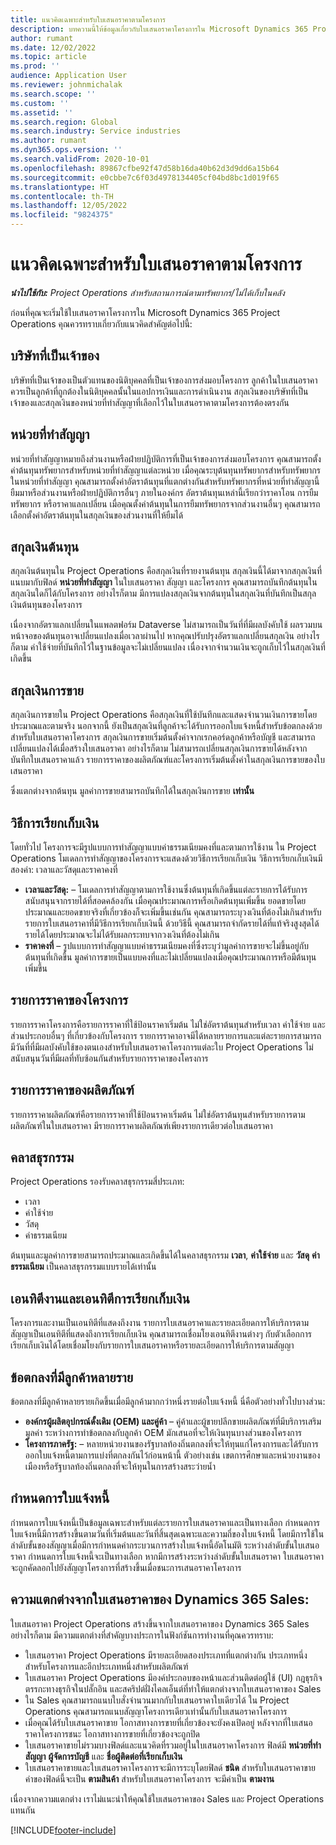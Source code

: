 ```yaml
---
title: แนวคิดเฉพาะสำหรับใบเสนอราคาตามโครงการ
description: บทความนี้ให้ข้อมูลเกี่ยวกับใบเสนอราคาโครงการใน Microsoft Dynamics 365 Project Operations
author: rumant
ms.date: 12/02/2022
ms.topic: article
ms.prod: ''
audience: Application User
ms.reviewer: johnmichalak
ms.search.scope: ''
ms.custom: ''
ms.assetid: ''
ms.search.region: Global
ms.search.industry: Service industries
ms.author: rumant
ms.dyn365.ops.version: ''
ms.search.validFrom: 2020-10-01
ms.openlocfilehash: 89867cfbe92f47d58b16da40b62d3d9dd6a15b64
ms.sourcegitcommit: e0cbbe7c6f03d4978134405cf04bd8bc1d019f65
ms.translationtype: HT
ms.contentlocale: th-TH
ms.lasthandoff: 12/05/2022
ms.locfileid: "9824375"
---
```

# <a name="concepts-unique-to-project-based-quotes"></a>แนวคิดเฉพาะสำหรับใบเสนอราคาตามโครงการ

_**นำไปใช้กับ:** Project Operations สำหรับสถานการณ์ตามทรัพยากร/ไม่ได้เก็บในคลัง_

ก่อนที่คุณจะเริ่มใช้ใบเสนอราคาโครงการใน Microsoft Dynamics 365 Project Operations คุณควรทราบเกี่ยวกับแนวคิดสำคัญต่อไปนี้:

## <a name="owning-company"></a>บริษัทที่เป็นเจ้าของ

บริษัทที่เป็นเจ้าของเป็นตัวแทนของนิติบุคคลที่เป็นเจ้าของการส่งมอบโครงการ ลูกค้าในใบเสนอราคาควรเป็นลูกค้าที่ถูกต้องในนิติบุคคลนั้นในแอปการเงินและการดำเนินงาน สกุลเงินของบริษัทที่เป็นเจ้าของและสกุลเงินของหน่วยที่ทำสัญญาที่เลือกไว้ในใบเสนอราคาตามโครงการต้องตรงกัน

## <a name="contracting-unit"></a>หน่วยที่ทำสัญญา

หน่วยที่ทำสัญญาหมายถึงส่วนงานหรือฝ่ายปฏิบัติการที่เป็นเจ้าของการส่งมอบโครงการ คุณสามารถตั้งค่าต้นทุนทรัพยากรสำหรับหน่วยที่ทำสัญญาแต่ละหน่วย เมื่อคุณระบุต้นทุนทรัพยากรสำหรับทรัพยากรในหน่วยที่ทำสัญญา คุณสามารถตั้งค่าอัตราต้นทุนที่แตกต่างกันสำหรับทรัพยากรที่หน่วยที่ทำสัญญานี้ยืมมาหรือส่วนงานหรือฝ่ายปฏิบัติการอื่นๆ ภายในองค์กร อัตราต้นทุนเหล่านี้เรียกว่าราคาโอน การยืมทรัพยากร หรือราคาแลกเปลี่ยน เมื่อคุณตั้งค่าต้นทุนในการยืมทรัพยากรจากส่วนงานอื่นๆ คุณสามารถเลือกตั้งค่าอัตราต้นทุนในสกุลเงินของส่วนงานที่ให้ยืมได้

## <a name="cost-currency"></a>สกุลเงินต้นทุน

สกุลเงินต้นทุนใน Project Operations คือสกุลเงินที่รายงานต้นทุน สกุลเงินนี้ได้มาจากสกุลเงินที่แนบมากับฟิลด์ **หน่วยที่ทำสัญญา** ในใบเสนอราคา สัญญา และโครงการ คุณสามารถบันทึกต้นทุนในสกุลเงินใดก็ได้กับโครงการ อย่างไรก็ตาม มีการแปลงสกุลเงินจากต้นทุนในสกุลเงินที่บันทึกเป็นสกุลเงินต้นทุนของโครงการ

เนื่องจากอัตราแลกเปลี่ยนในแพลตฟอร์ม Dataverse ไม่สามารถเป็นวันที่ที่มีผลบังคับใช้ ผลรวมบนหน้าจอของต้นทุนอาจเปลี่ยนแปลงเมื่อเวลาผ่านไป หากคุณปรับปรุงอัตราแลกเปลี่ยนสกุลเงิน อย่างไรก็ตาม ค่าใช้จ่ายที่บันทึกไว้ในฐานข้อมูลจะไม่เปลี่ยนแปลง เนื่องจากจำนวนเงินจะถูกเก็บไว้ในสกุลเงินที่เกิดขึ้น

## <a name="sales-currency"></a>สกุลเงินการขาย

สกุลเงินการขายใน Project Operations คือสกุลเงินที่ใช้บันทึกและแสดงจำนวนเงินการขายโดยประมาณและตามจริง นอกจากนี้ ยังเป็นสกุลเงินที่ลูกค้าจะได้รับการออกใบแจ้งหนี้สำหรับข้อตกลงด้วย สำหรับใบเสนอราคาโครงการ สกุลเงินการขายเริ่มต้นตั้งค่าจากเรกคอร์ดลูกค้าหรือบัญชี และสามารถเปลี่ยนแปลงได้เมื่อสร้างใบเสนอราคา อย่างไรก็ตาม ไม่สามารถเปลี่ยนสกุลเงินการขายได้หลังจากบันทึกใบเสนอราคาแล้ว รายการราคาของผลิตภัณฑ์และโครงการเริ่มต้นตั้งค่าในสกุลเงินการขายของใบเสนอราคา

ซึ่งแตกต่างจากต้นทุน มูลค่าการขายสามารถบันทึกได้ในสกุลเงินการขาย **เท่านั้น**

## <a name="billing-method"></a>วิธีการเรียกเก็บเงิน

โดยทั่วไป โครงการจะมีรูปแบบการทำสัญญาแบบค่าธรรมเนียมคงที่และตามการใช้งาน ใน Project Operations โมเดลการทำสัญญาของโครงการจะแสดงด้วยวิธีการเรียกเก็บเงิน วิธีการเรียกเก็บเงินมีสองค่า: เวลาและวัสดุและราคาคงที่

- **เวลาและวัสดุ:** – โมเดลการทำสัญญาตามการใช้งานซึ่งต้นทุนที่เกิดขึ้นแต่ละรายการได้รับการสนับสนุนจากรายได้ที่สอดคล้องกัน เมื่อคุณประมาณการหรือเกิดต้นทุนเพิ่มขึ้น ยอดขายโดยประมาณและยอดขายจริงที่เกี่ยวข้องก็จะเพิ่มขึ้นเช่นกัน คุณสามารถระบุวงเงินที่ต้องไม่เกินสำหรับรายการใบเสนอราคาที่มีวิธีการเรียกเก็บเงินนี้ ด้วยวิธีนี้ คุณสามารถจำกัดรายได้ที่แท้จริงสูงสุดได้ รายได้โดยประมาณจะไม่ได้รับผลกระทบจากวงเงินที่ต้องไม่เกิน
- **ราคาคงที่** – รูปแบบการทำสัญญาแบบค่าธรรมเนียมคงที่ซึ่งระบุว่ามูลค่าการขายจะไม่ขึ้นอยู่กับต้นทุนที่เกิดขึ้น มูลค่าการขายเป็นแบบคงที่และไม่เปลี่ยนแปลงเมื่อคุณประมาณการหรือมีต้นทุนเพิ่มขึ้น

## <a name="project-price-lists"></a>รายการราคาของโครงการ

รายการราคาโครงการคือรายการราคาที่ใช้ป้อนราคาเริ่มต้น ไม่ใช่อัตราต้นทุนสำหรับเวลา ค่าใช้จ่าย และส่วนประกอบอื่นๆ ที่เกี่ยวข้องกับโครงการ รายการราคาอาจมีได้หลายรายการและแต่ละรายการสามารถมีวันที่ที่มีผลบังคับใช้ของตนเองสำหรับใบเสนอราคาโครงการแต่ละใบ Project Operations ไม่สนับสนุนวันที่มีผลที่ทับซ้อนกันสำหรับรายการราคาของโครงการ

## <a name="product-price-lists"></a>รายการราคาของผลิตภัณฑ์

รายการราคาผลิตภัณฑ์คือรายการราคาที่ใช้ป้อนราคาเริ่มต้น ไม่ใช่อัตราต้นทุนสำหรับรายการตามผลิตภัณฑ์ในใบเสนอราคา มีรายการราคาผลิตภัณฑ์เพียงรายการเดียวต่อใบเสนอราคา

## <a name="transaction-classes"></a>คลาสธุรกรรม

Project Operations รองรับคลาสธุรกรรมสี่ประเภท:

- เวลา
- ค่าใช้จ่าย
- วัสดุ
- ค่าธรรมเนียม

ต้นทุนและมูลค่าการขายสามารถประมาณและเกิดขึ้นได้ในคลาสธุรกรรม **เวลา**, **ค่าใช้จ่าย** และ **วัสดุ** **ค่าธรรมเนียม** เป็นคลาสธุรกรรมแบบรายได้เท่านั้น

## <a name="work-entities-and-billing-entities"></a>เอนทิตีงานและเอนทิตีการเรียกเก็บเงิน

โครงการและงานเป็นเอนทิตีที่แสดงถึงงาน รายการใบเสนอราคาและรายละเอียดการให้บริการตามสัญญาเป็นเอนทิตีที่แสดงถึงการเรียกเก็บเงิน คุณสามารถเชื่อมโยงเอนทิตีงานต่างๆ กับตัวเลือกการเรียกเก็บเงินได้โดยเชื่อมโยงกับรายการใบเสนอราคาหรือรายละเอียดการให้บริการตามสัญญา

## <a name="multi-customer-deals"></a>ข้อตกลงที่มีลูกค้าหลายราย

ข้อตกลงที่มีลูกค้าหลายรายเกิดขึ้นเมื่อมีลูกค้ามากกว่าหนึ่งรายต่อใบแจ้งหนี้ นี่คือตัวอย่างทั่วไปบางส่วน:

- **องค์กรผู้ผลิตอุปกรณ์ดั้งเดิม (OEM) และคู่ค้า** – คู่ค้าและผู้ขายปลีกขายผลิตภัณฑ์ที่มีบริการเสริมมูลค่า ระหว่างการทำข้อตกลงกับลูกค้า OEM มักเสนอที่จะให้เงินทุนบางส่วนของโครงการ
- **โครงการภาครัฐ:** – หลายหน่วยงานของรัฐบาลท้องถิ่นตกลงที่จะให้ทุนแก่โครงการและได้รับการออกใบแจ้งหนี้ตามการแบ่งที่ตกลงกันไว้ก่อนหน้านี้ ตัวอย่างเช่น เขตการศึกษาและหน่วยงานของเมืองหรือรัฐบาลท้องถิ่นตกลงที่จะให้ทุนในการสร้างสระว่ายน้ำ

## <a name="invoice-schedules"></a>กำหนดการใบแจ้งหนี้

กำหนดการใบแจ้งหนี้เป็นข้อมูลเฉพาะสำหรับแต่ละรายการใบเสนอราคาและเป็นทางเลือก กำหนดการใบแจ้งหนี้มีการสร้างขึ้นตามวันที่เริ่มต้นและวันที่สิ้นสุดเฉพาะและความถี่ของใบแจ้งหนี้ โดยมีการใช้ในลำดับขั้นของสัญญาเมื่อมีการกำหนดค่ากระบวนการสร้างใบแจ้งหนี้อัตโนมัติ ระหว่างลำดับขั้นใบเสนอราคา กำหนดการใบแจ้งหนี้จะเป็นทางเลือก หากมีการสร้างระหว่างลำดับขั้นใบเสนอราคา ใบเสนอราคาจะถูกคัดลอกไปยังสัญญาโครงการที่สร้างขึ้นเมื่อชนะการเสนอราคาโครงการ

## <a name="differences-from-dynamics-365-sales-quotes"></a>ความแตกต่างจากใบเสนอราคาของ Dynamics 365 Sales:

ใบเสนอราคา Project Operations สร้างขึ้นจากใบเสนอราคาของ Dynamics 365 Sales อย่างไรก็ตาม มีความแตกต่างที่สำคัญบางประการในฟังก์ชันการทำงานที่คุณควรทราบ:

- ใบเสนอราคา Project Operations มีรายละเอียดสองประเภทที่แตกต่างกัน ประเภทหนึ่งสำหรับโครงการและอีกประเภทหนึ่งสำหรับผลิตภัณฑ์
- ใบเสนอราคา Project Operations มีองค์ประกอบของหน้าและส่วนติดต่อผู้ใช้ (UI) กฎธุรกิจ ตรรกะทางธุรกิจในปลั๊กอิน และสคริปต์ฝั่งไคลเอ็นต์ที่ทำให้แตกต่างจากใบเสนอราคาของ Sales
- ใน Sales คุณสามารถแนบใบสั่งจำนวนมากกับใบเสนอราคาใบเดียวได้ ใน Project Operations คุณสามารถแนบสัญญาโครงการเดียวเท่านั้นกับใบเสนอราคาโครงการ
- เมื่อคุณได้รับใบเสนอราคาขาย โอกาสทางการขายที่เกี่ยวข้องจะยังคงเปิดอยู่ หลังจากที่ใบเสนอราคาโครงการชนะ โอกาสทางการขายที่เกี่ยวข้องจะถูกปิด
- ใบเสนอราคาขายไม่รวมบางฟิลด์และแนวคิดที่รวมอยู่ในใบเสนอราคาโครงการ ฟิลด์มี **หน่วยที่ทำสัญญา** **ผู้จัดการบัญชี** และ **ชื่อผู้ติดต่อที่เรียกเก็บเงิน**
- ใบเสนอราคาขายและใบเสนอราคาโครงการจะมีการระบุโดยฟิลด์ **ชนิด** สำหรับใบเสนอราคาขาย ค่าของฟิลด์นี้จะเป็น **ตามสินค้า** สำหรับใบเสนอราคาโครงการ จะมีค่าเป็น **ตามงาน**

เนื่องจากความแตกต่าง เราไม่แนะนำให้คุณใช้ใบเสนอราคาของ Sales และ Project Operations แทนกัน

[!INCLUDE[footer-include](../includes/footer-banner.md)]
